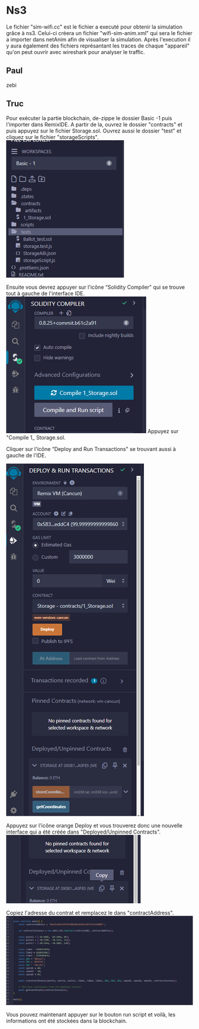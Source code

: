 
# Ns3

Le fichier "sim-wifi.cc" est le fichier a executé pour obtenir la simulation grâce à ns3. Celui-ci créera un fichier "wifi-sim-anim.xml" qui sera le fichier a importer dans netAnim afin de visualiser la simulation. Après l'execution il y aura également des fichiers représantant les traces de chaque "appareil" qu'on peut ouvrir avec wireshark pour analyser le traffic.


## Paul

zebi


## Truc

Pour exécuter la partie blockchain, de-zippe le dossier Basic -1 puis l'importer dans RemixIDE. A partir de la, ouvrez le dossier "contracts" et puis appuyez sur le fichier Storage.sol. Ouvrez aussi le dossier "test" et cliquez sur le fichier "storageScripts".
![Alt Text](https://github.com/HuuTrucNguyen0508/ProjetM1/blob/main/Images/Screenshot%202024-05-24%20124018.png)

Ensuite vous devrez appuyer sur l'icône “Solidity Compiler" qui se trouve tout à gauche de l'interface IDE. 
![Alt Text](https://github.com/HuuTrucNguyen0508/ProjetM1/blob/main/Images/Screenshot%202024-05-24%20125110.png)
Appuyez sur "Compile 1_ Storage.sol.

Cliquer sur l'icône “Deploy and Run Transactions" se trouvant aussi à gauche de l'IDE.

![Alt Text](https://github.com/HuuTrucNguyen0508/ProjetM1/blob/main/Images/Screenshot%202024-05-24%20124053.png)

Appuyez sur l'icône orange Deploy et vous trouverez donc une nouvelle interface qui a été créée dans "Deployed/Unpinned Contracts".
![Alt Text](https://github.com/HuuTrucNguyen0508/ProjetM1/blob/main/Images/Screenshot%202024-05-24%20124120.png)

Copiez l'adresse du contrat et remplacez le dans "contractAddress". 
![Alt Text](https://github.com/HuuTrucNguyen0508/ProjetM1/blob/main/Images/Screenshot%202024-05-24%20124738.png)

Vous pouvez maintenant appuyer sur le bouton run script et voilà, les informations ont été stockées dans la blockchain.

